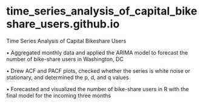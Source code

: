 # time_series_analysis_of_capital_bikeshare_users.github.io
Time Series Analysis of Capital Bikeshare Users

• Aggregated monthly data and applied the ARIMA model to forecast the number of bike-share users in Washington, DC

• Drew ACF and PACF plots, checked whether the series is white noise or stationary, and determined the p, d, and q values

• Forecasted and visualized the number of bike-share users in R with the final model for the incoming three months
